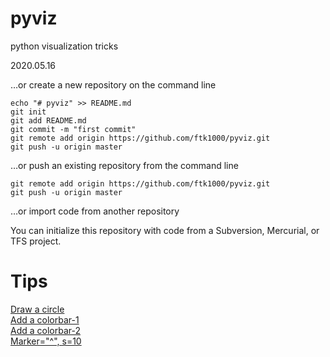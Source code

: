 # pyviz
python visualization tricks

2020.05.16


…or create a new repository on the command line

    echo "# pyviz" >> README.md
    git init
    git add README.md
    git commit -m "first commit"
    git remote add origin https://github.com/ftk1000/pyviz.git
    git push -u origin master
                
…or push an existing repository from the command line

    git remote add origin https://github.com/ftk1000/pyviz.git
    git push -u origin master

…or import code from another repository

You can initialize this repository with code from a Subversion, Mercurial, or TFS project.

# Tips
[Draw a circle](https://stackoverflow.com/questions/9215658/plot-a-circle-with-pyplot)<br>
[Add a colorbar-1](https://stackoverflow.com/questions/45020583/python-3-adding-a-colorbar-with-matplotlib)<br>
[Add a colorbar-2](https://stackoverflow.com/questions/25505674/python-matplotlib-add-colorbar)<br>
[Marker="^", s=10](https://stackoverflow.com/questions/19451400/matplotlib-scatter-marker-size)<br>
[]()<br>
